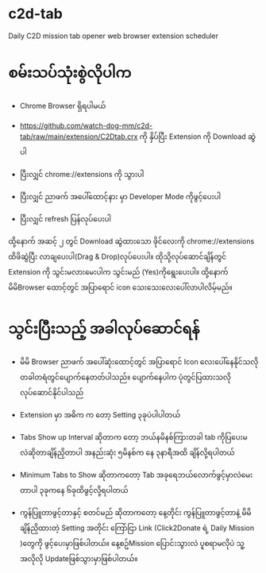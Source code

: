 # c2d-tab
Daily C2D mission tab opener web browser extension scheduler

# စမ်းသပ်သုံးစွဲလိုပါက
- Chrome Browser ရှိရပါမယ်

- https://github.com/watch-dog-mm/c2d-tab/raw/main/extension/C2Dtab.crx ကို နှိပ်ပြီး Extension ကို Download ဆွဲပါ
- ပြီးလျှင် chrome://extensions ကို သွားပါ
- ပြီးလျှင် ညာဖက် အပေါ်ထောင့်နား မှာ Developer Mode ကိုဖွင့်ပေးပါ
- ပြီးလျှင် refresh ပြန်လုပ်ပေးပါ

ထို့နောက် အဆင့် ၂ တွင် Download ဆွဲထားသော ဖိုင်လေးကို chrome://extensions ထိဖိဆွဲပြီး လာချပေးပါ(Drag & Drop)လုပ်ပေးပါ။ ထိုသို့လုပ်ဆောင်ချိန်တွင် Extension ကို သွင်းမလားမေးပါက သွင်းမည် (Yes)ကိုရွေးပေးပါ။ ထို့နောက် မိမိBrowser ထောင့်တွင် အပြာရောင် icon သေးသေးလေးပေါ်လာပါလိမ့်မည်။ 

# သွင်းပြီးသည့် အခါလုပ်ဆောင်ရန်

- မိမိ Browser ညာဖက် အပေါ်ဆုံးထောင့်တွင် အပြာရောင် Icon လေးပေါ်နေနိုင်သလို တခါတရံတွင်ပျောက်နေတတ်ပါသည်။ ပျောက်နေပါက ပုံတွင်ပြထားသလိုလုပ်ဆောင်နိုင်ပါသည်


- Extension မှာ အဓိက က တော့ Setting ၃ခုပဲပါပါတယ်
- Tabs Show up Interval ဆိုတာက တော့ ဘယ်နမိနစ်ကြားတခါ tab ကိုပြပေးမလဲဆိုတာချိန်ညှိတာပါ အနည်းဆုံး ၅မိနစ်က နေ ၃နာရီအထိ ချိန်လို့ရပါတယ်
- Minimum Tabs to Show ဆိုတာကတော့ Tab အခုရေဘယ်လောက်ဖွင့်မှာလဲမေးတာပါ ၃ခုကနေ ၆ခုထိဖွင့်လို့ရပါတယ်
- ကွန်ပြူတာဖွင့်တာနှင့် စတင်မည် ဆိုတာကတော့ နေ့တိုင်း ကွန်ပြူတာဖွင့်တာနဲ့ မိမိချိန်ညှိထားတဲ့ Setting အတိုင်း ကြော်ငြာ Link (Click2Donate ရဲ့ Daily Mission )တွေကို ဖွင့်ပေးမှာဖြစ်ပါတယ်။ နေ့စဥ်Mission ပြောင်းသွားလဲ ပူစရာမလိုပဲ သူ့အလိုလို Updateဖြစ်သွားမှာဖြစ်ပါတယ်။




